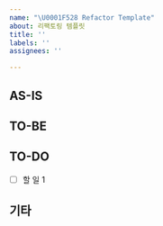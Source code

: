 ```yaml
---
name: "\U0001F528 Refactor Template"
about: 리팩토링 템플릿
title: ''
labels: ''
assignees: ''

---
```


## AS-IS

<!-- 현재 코드에 대한 설명, 문제점 등 -->

## TO-BE

<!-- 어떻게 개선할지에 대한 설명 -->

## TO-DO

- [ ] 할 일 1

## 기타

<!-- 🎻 -->
